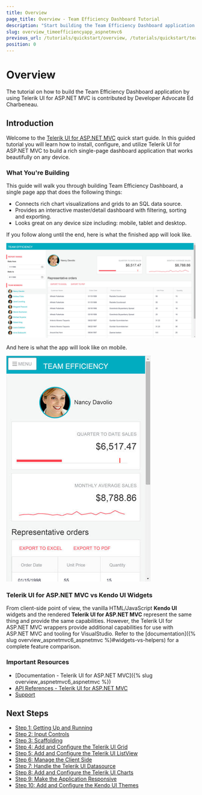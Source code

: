 ```yaml
---
title: Overview
page_title: Overview - Team Efficiency Dashboard Tutorial
description: "Start building the Team Efficiency Dashboard application by using Progress Telerik UI for ASP.NET MVC."
slug: overview_timeefficiencyapp_aspnetmvc6
previous_url: /tutorials/quickstart/overview, /tutorials/quickstart/team-efficiency, /tutorials/tutorial-aspnetmvc-quick-start/chapter0
position: 0
---
```


# Overview

The tutorial on how to build the Team Efficiency Dashboard application by using Telerik UI for ASP.NET MVC is contributed by Developer Advocate Ed Charbeneau.

## Introduction

Welcome to the [Telerik UI for ASP.NET MVC](https://www.telerik.com/aspnet-mvc) quick start guide. In this guided tutorial you will learn how to install, configure, and utilize Telerik UI for ASP.NET MVC to build a rich single-page dashboard application that works beautifully on any device.

### What You're Building

This guide will walk you through building Team Efficiency Dashboard, a single page app that does the following things:

- Connects rich chart visualizations and grids to an SQL data source.
- Provides an interactive master/detail dashboard with filtering, sorting and exporting.
- Looks great on any device size including: mobile, tablet and desktop.

If you follow along until the end, here is what the finished app will look like.

![{{ site.product_short }} Dashboard](images/chapter0/dashboard.jpg)

And here is what the app will look like on mobile.

![{{ site.product_short }} Mobile Dashboard](images/chapter0/mobile-dashboard.jpg)

### Telerik UI for ASP.NET MVC vs Kendo UI Widgets

From client-side point of view, the vanilla HTML/JavaScript **Kendo UI** widgets and the rendered **Telerik UI for ASP.NET MVC** represent the same thing and provide the same capabilities.
However, the Telerik UI for ASP.NET MVC wrappers provide additional capabilities for use with ASP.NET MVC and tooling for VisualStudio. Refer to the [documentation]({% slug overview_aspnetmvc6_aspnetmvc %}#widgets-vs-helpers) for a complete feature comparison.

### Important Resources

- [Documentation - Telerik UI for ASP.NET MVC]({% slug overview_aspnetmvc6_aspnetmvc %})
- [API References - Telerik UI for ASP.NET MVC](https://docs.telerik.com/aspnet-mvc/api/)
- [Support](https://www.telerik.com/account/support-tickets/my-support-tickets)

## Next Steps

* [Step 1: Getting Up and Running](https://docs.telerik.com/aspnet-mvc/getting-started/build-team-efficiency-dashboard/gettingupandrunning)
* [Step 2: Input Controls](https://docs.telerik.com/aspnet-mvc/getting-started/build-team-efficiency-dashboard/input-controls)
* [Step 3: Scaffolding](https://docs.telerik.com/aspnet-mvc/getting-started/build-team-efficiency-dashboard/scaffolding)
* [Step 4: Add and Configure the Telerik UI Grid](https://docs.telerik.com/aspnet-mvc/getting-started/build-team-efficiency-dashboard/telerikui-grid)
* [Step 5: Add and Configure the Telerik UI ListView](https://docs.telerik.com/aspnet-mvc/getting-started/build-team-efficiency-dashboard/telerikui-listview)
* [Step 6: Manage the Client Side](https://docs.telerik.com/aspnet-mvc/getting-started/build-team-efficiency-dashboard/client-side)
* [Step 7: Handle the Telerik UI Datasource](https://docs.telerik.com/aspnet-mvc/getting-started/build-team-efficiency-dashboard/telerikui-datasource)
* [Step 8: Add and Configure the Telerik UI Charts](https://docs.telerik.com/aspnet-mvc/getting-started/build-team-efficiency-dashboard/telerikui-charts)
* [Step 9: Make the Application Responsive](https://docs.telerik.com/aspnet-mvc/getting-started/build-team-efficiency-dashboard/go-responsive)
* [Step 10: Add and Configure the Kendo UI Themes](https://docs.telerik.com/aspnet-mvc/getting-started/build-team-efficiency-dashboard/kendoui-themes)
